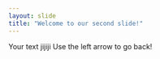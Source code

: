 ```yaml
---
layout: slide
title: "Welcome to our second slide!"
---
```

Your text jijiji
Use the left arrow to go back!
